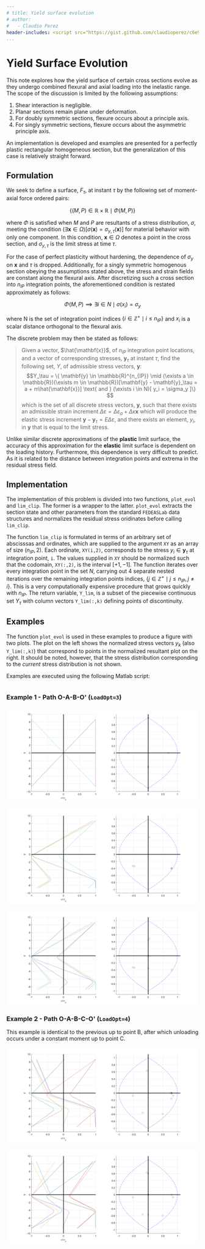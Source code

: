 ```yaml
---
# title: Yield surface evolution
# author:
#   - Claudio Perez
header-includes: <script src="https://gist.github.com/claudioperez/c6e9c9f108fe3706ef18aecd6984444a.js?file=surf_ex_2.m"></script> 
...
```


# Yield Surface Evolution

This note explores how the yield surface of certain cross sections evolve as they undergo combined flexural and axial loading into the inelastic range. The scope of the discussion is limited by the following assumptions:

1. Shear interaction is negligible.
2. Planar sections remain plane under deformation.
3. For doubly symmetric sections, flexure occurs about a principle axis.
4. For singly symmetric sections, flexure occurs about the asymmetric principle axis.

An implementation is developed and examples are presented for a perfectly plastic rectangular homogeneous section, but the generalization of this case is relatively straight forward.

## Formulation

We seek to define a surface, $F_\tau$, at instant $\tau$ by the following set of moment-axial force ordered pairs:

$$
\{ \left( M, P \right) \in \mathbb{R} \times \mathbb{R} \mid \Phi(M,P) \}
$$

where $\Phi$ is satisfied when $M$ and $P$ are resultants of a stress distribution, $\sigma$, meeting the condition $(\exists \mathbf{x} \in \Omega ) [\sigma ( \mathbf{x} ) = \sigma_{y, \tau }(\mathbf{x})]$ for material behavior with only one component. In this condition, $\mathbf{x} \in \Omega$ denotes a point in the cross section, and $\sigma_{y,\tau}$ is the limit stress at time $\tau$.

For the case of perfect plasticity without hardening, the dependence of $\sigma_y$ on $\mathbf{x}$ and $\tau$ is dropped. Additionally, for a singly symmetric homogenous section obeying the assumptions stated above, the stress and strain fields are constant along the flexural axis. After discretizing such a cross section into $n_{IP}$ integration points, the aforementioned condition is restated approximately as follows:

$$
\Phi(M,P) \implies \exists i \in N \mid \sigma(x_i) = \sigma_y 
$$

where N is the set of integration point indices $\{i \in\mathbb{Z}^+ \mid i \le n_{IP} \}$ and $x_i$ is a scalar distance orthogonal to the flexural axis.

The discrete problem may then be stated as follows:

> Given a vector, $\hat{\mathbf{x}}$, of $n_{IP}$ integration point locations, and a vector of corresponding stresses, $\mathbf{y}_\tau$ at instant $\tau$, find the following set, $Y$, of admissible stress vectors, $\mathbf{y}$:
>$$Y_\tau = \{
>  \mathbf{y} \in \mathbb{R}^{n_{IP}} \mid
>      (\exists a \in \mathbb{R})(\exists m \in \mathbb{R})[\mathbf{y} - \mathbf{y}_\tau = a + m\hat{\mathbf{x}}] \text{ and } (\exists i \in N)[ y_i = \sigma_y ]\} $$
>which is the set of all discrete stress vectors, $\mathbf{y}$, such that there exists an admissible strain increment $\Delta \varepsilon = \Delta\varepsilon_a + \Delta\kappa \mathbf{x}$ which will produce the elastic stress increment $\mathbf{y} - \mathbf{y}_\tau = E \Delta\varepsilon$, and there exists an element, $y_i$, in $\mathbf{y}$ that is equal to the limit stress.

Unlike similar discrete approximations of the **plastic** limit surface, the accuracy of this approximation for the **elastic** limit surface is dependent on the loading history. Furthermore, this dependence is very difficult to predict. As it is related to the distance between integration points and extrema in the residual stress field. 

## Implementation

The implementation of this problem is divided into two functions, `plot_evol` and `lim_clip`. The former is a wrapper to the latter. `plot_evol` extracts the section state and other parameters from the standard `FEDEASLab` data structures and normalizes the residual stress oridinates before calling `lim_clip`.

The function `lim_clip` is formulated in terms of an arbitrary set of abscisssas and ordinates, which are supplied to the argument `XY` as an array of size $(n_{IP},2)$. Each ordinate, `XY(i,2)`, corresponds to the stress $y_i \in \mathbf{y}_\tau$ at integration point, `i`. The values supplied in `XY` should be normalized such that the codomain, `XY(:,2)`,  is the interval $[+1, -1]$. The function iterates over every integration point in the set $N$, carrying out 4 separate nested iterations over the remaining integration points indices, $\{ j \in\mathbb{Z}^+ \mid j \le n_{IP}, j \ne i\}$.  This is a very computationally expensive procedure that grows quickly with $n_{IP}$. The return variable, `Y_lim`, is a subset of the piecewise continuous set $Y_\tau$ with column vectors `Y_lim(:,k)` defining points of discontinuity.

## Examples

The function `plot_evol` is used in these examples to produce a figure with two plots. The plot on the left shows the normalized stress vectors $y_k$ (also `Y_lim(:,k)`) that correspond to points in the normalized resultant plot on the right. It should be noted, however, that the stress distribution corresponding to the *current* stress distribution is not shown.

Examples are executed using the following Matlab script:

<script src="https://gist.github.com/claudioperez/c6e9c9f108fe3706ef18aecd6984444a.js?file=surf_ex_2.m"></script>

```{include=surf_ex_2.m .matlab}
```

### Example 1 - Path O-A-B-O' (`LoadOpt=3`)

![Point A, 30 integration points.](./oabo-a-30.png)

![Point B, 30 integration points.](./oabo-b-30.png)

![Point O', 30 integration points.](./oabo-o-30.png)

### Example 2 - Path O-A-B-C-O' (`LoadOpt=4`)

This example is identical to the previous up to point B, after which unloading occurs under a constant moment up to point C.

![Point C, 30 integration points.](./oabco-c-30.png)

![Point O', 30 integration points.](./oabco-o-30.png)
